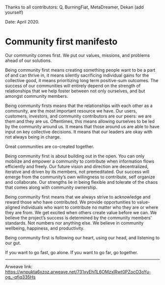 Thanks to all contributors: Q, BurningFiat, MetaDreamer, Dekan (add yourself)

Date: April 2020.

# Community first manifesto

Our community comes first. We put our values, missions, and problems ahead of our solutions.

Being community first means creating something people want to be a part of and can thrive in, it means silently sacrificing individual gains for the collective good, it means prioritizing long term positive-sum outcomes. The success of our communities will entirely depend on the strength of relationships that we help foster between not only ourselves, and but amongst community members.

Being community firsts means that the relationships with each other as a community, are the most important resource we have. Our users, customers, investors, and community contributors are our peers: we are them and they are us. Oftentimes, this means allowing ourselves to be led by the community around us. It means that those around us are able to have input on key collective decisions. It means that our leaders are okay with not always being in charge. 

Great communities are co-created together.

Being community first is about building out in the open. You can only mobilize and empower a community to contribute when information flows efficiently and freely. Our future vision and direction are decentralized, iterative and driven by its members, not premeditated. Our success will emerge from the community’s own willingness to contribute, self organize and collaborate. Our strengths lie in being flexible and tolerate of the chaos that comes along with community ownership.

Being community first means that we always strive to acknowledge and reward those who have contributed. We provide opportunities to value-aligned individuals who want to contribute no matter who they are or where they are from. We get excited when others create value before we can. We believe the project’s success is determined by the community members' standards. Not numbers nor anything else. We believe in community wellbeing, happiness, and productivity.

Being community first is following our heart, using our head, and listening to our gut.

If you want to go fast, go alone. If you want to go far, go together.

---

Arweave link: https://wnpukta6xzoz.arweave.net/731xyEhi1L6OMzxIRwt0PZocO3oYu-og_-qfjq335Hs

